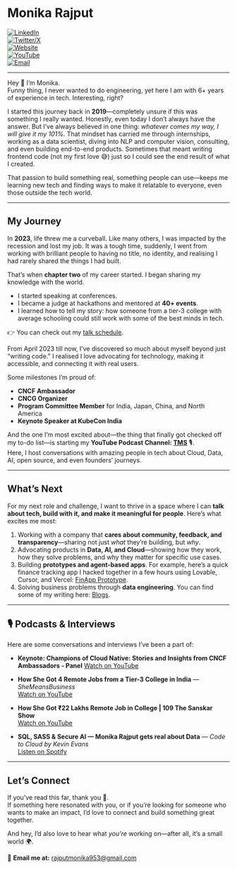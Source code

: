 # Monika Rajput

[![LinkedIn](https://img.shields.io/badge/LinkedIn-Connect-blue)](https://www.linkedin.com/in/mounicarajput/)  
[![Twitter/X](https://img.shields.io/badge/Twitter-@mounicarajput-black)](https://x.com/mounicarajput)  
[![Website](https://img.shields.io/badge/Website-Bento.me-pink)](https://bento.me/mounicarajput)  
[![YouTube](https://img.shields.io/badge/YouTube-TMS-red)](https://www.youtube.com/@mounicarajput)  
[![Email](https://img.shields.io/badge/Email-rajputmonika953%40gmail.com-orange)](mailto:rajputmonika953@gmail.com)  

---


Hey 👋 I’m Monika.  
Funny thing, I never wanted to do engineering, yet here I am with 6+ years of experience in tech. Interesting, right?

I started this journey back in **2019**—completely unsure if this was something I really wanted. Honestly, even today I don’t always have the answer. But I’ve always believed in one thing: *whatever comes my way, I will give it my 101%.* That mindset has carried me through internships, working as a data scientist, diving into NLP and computer vision, consulting, and even building end-to-end products. Sometimes that meant writing frontend code (not my first love 😅) just so I could see the end result of what I created.  

That passion to build something real, something people can use—keeps me learning new tech and finding ways to make it relatable to everyone, even those outside the tech world.  

---

## My Journey

In **2023**, life threw me a curveball. Like many others, I was impacted by the recession and lost my job. It was a tough time, suddenly, I went from working with brilliant people to having no title, no identity, and realising I had rarely shared the things I had built.  

That’s when **chapter two** of my career started. I began sharing my knowledge with the world.  
- I started speaking at conferences.  
- I became a judge at hackathons and mentored at **40+ events**.  
- I learned how to tell my story: how someone from a tier-3 college with average schooling could still work with some of the best minds in tech.  

👉 You can check out my [talk schedule](https://sessionize.com/mounicarajput/).  

From April 2023 till now, I’ve discovered so much about myself beyond just “writing code.” I realised I love advocating for technology, making it accessible, and connecting it with real users.  

Some milestones I’m proud of:  
- **CNCF Ambassador**  
- **CNCG Organizer**  
- **Program Committee Member** for India, Japan, China, and North America  
- **Keynote Speaker at KubeCon India**  

And the one I’m most excited about—the thing that finally got checked off my to-do list—is starting my **YouTube Podcast Channel: [TMS](https://www.youtube.com/@mounicarajput)** 🎙️.  
Here, I host conversations with amazing people in tech about Cloud, Data, AI, open source, and even founders’ journeys.

---

## What’s Next

For my next role and challenge, I want to thrive in a space where I can **talk about tech, build with it, and make it meaningful for people**. Here’s what excites me most:  

1. Working with a company that **cares about community, feedback, and transparency**—sharing not just *what* they’re building, but *why*.  
2. Advocating products in **Data, AI, and Cloud**—showing how they work, how they solve problems, and why they matter for specific use cases.  
3. Building **prototypes and agent-based apps**. For example, here’s a quick finance tracking app I hacked together in a few hours using Lovable, Cursor, and Vercel: [FinApp Prototype](https://pennywise-pal-51-29miz3i9j-mounicarajputs-projects.vercel.app/).  
4. Solving business problems through **data engineering**. You can find some of my writing here: [Blogs](https://medium.com/@Monikarajput).  

---

## 🎙️ Podcasts & Interviews  

Here are some conversations and interviews I’ve been a part of:  

- **Keynote: Champions of Cloud Native: Stories and Insights from CNCF Ambassadors - Panel**
  [Watch on YouTube](https://youtu.be/5OFlN8CxQ-E?si=htKr8Tl35qOgH_58)

- **How She Got 4 Remote Jobs from a Tier-3 College in India** — *SheMeansBusiness*  
  [Watch on YouTube](https://youtu.be/mgJq5XatFeQ?si=SOPyTozK1BLIQ9Zy)  

- **How She Got ₹22 Lakhs Remote Job in College | 109 The Sanskar Show**  
  [Watch on YouTube](https://youtu.be/BP0ZnEHUDM8?si=n9r2-Vp6iikLW2dM)  

- **SQL, SASS & Secure AI — Monika Rajput gets real about Data** — *Code to Cloud by Kevin Evans*  
  [Listen on Spotify](https://open.spotify.com/episode/2JQ4LDpbWYud8XWbdDM9V2?si=fI2oNmLlRgqR8lOCgZBzRQ)  

---


## Let’s Connect  

If you’ve read this far, thank you 🙏.  
If something here resonated with you, or if you’re looking for someone who wants to make an impact, I’d love to connect and build something great together.  

And hey, I’d also love to hear what *you’re* working on—after all, it’s a small world 🌍.  

📩 **Email me at:** rajputmonika953@gmail.com  
